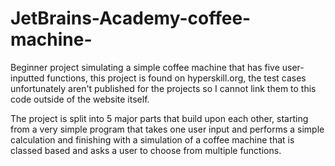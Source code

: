 # JetBrains-Academy-coffee-machine-
Beginner project simulating a simple coffee machine that has five user-inputted functions, this project is found on hyperskill.org, the test cases unfortunately aren't published for the projects so I cannot link them to this code outside of the website itself.

The project is split into 5 major parts that build upon each other, starting from a very simple program that takes one user input and performs a simple calculation and finishing with a simulation of a coffee machine that is classed based and asks a user to choose from multiple functions.

